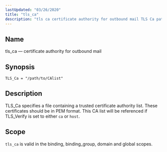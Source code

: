 ```yaml
---
lastUpdated: "03/26/2020"
title: "tls_ca"
description: "tls ca certificate authority for outbound mail TLS Ca path to C Alist TLS Ca specifies a file containing a trusted certificate authority list These certificates should be in PEM format This CA list will be referenced if TLS Verify is set to either ca or host tls ca is..."
---
```


<a name="config.tls_ca"></a> 
## Name

tls_ca — certificate authority for outbound mail

## Synopsis

`TLS_Ca = "/path/to/CAlist"`

<a name="idp26846944"></a> 
## Description

TLS_Ca specifies a file containing a trusted certificate authority list. These certificates should be in PEM format. This CA list will be referenced if TLS_Verify is set to either `ca` or `host`.

<a name="idp26849824"></a> 
## Scope

`tls_ca` is valid in the binding, binding_group, domain and global scopes.